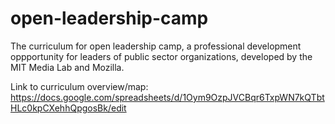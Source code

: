 # open-leadership-camp

The curriculum for open leadership camp, a professional development oppportunity for leaders of public sector organizations, developed by the MIT Media Lab and Mozilla.

Link to curriculum overview/map: https://docs.google.com/spreadsheets/d/1Oym9OzpJVCBqr6TxpWN7kQTbtHLc0kpCXehhQpgosBk/edit
